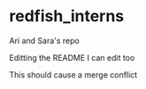 redfish_interns
===============

Ari and Sara's repo

Editting the README
I can edit too


This should cause a merge conflict
